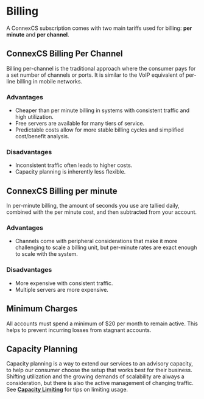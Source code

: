 # Billing

A ConnexCS subscription comes with two main tariffs used for billing: **per minute** and **per channel**.

## ConnexCS Billing Per Channel

Billing per-channel is the traditional approach where the consumer pays for a set number of channels or ports. It is similar to the VoIP equivalent of per-line billing in mobile networks. 

### Advantages

+ Cheaper than per minute billing in systems with consistent traffic and high utilization.
+ Free servers are available for many tiers of service.
+ Predictable costs allow for more stable billing cycles and simplified cost/benefit analysis.

### Disadvantages

+ Inconsistent traffic often leads to higher costs.
+ Capacity planning is inherently less flexible.

## ConnexCS Billing per minute

In per-minute billing, the amount of seconds you use are tallied daily, combined with the per minute cost, and then subtracted from your account.

### Advantages
 
 + Channels come with peripheral considerations that make it more challenging to scale a billing unit, but per-minute rates are exact enough to scale with the system.

### Disadvantages

 + More expensive with consistent traffic.
 + Multiple servers are more expensive.

## Minimum Charges

All accounts must spend a minimum of $20 per month to remain active. This helps to prevent incurring losses from stagnant accounts. 

## Capacity Planning
Capacity planning is a way to extend our services to an advisory capacity, to help our consumer choose the setup that works best for their business. Shifting utilization and the growing demands of scalability are always a consideration, but there is also the active management of changing traffic. See [**Capacity Limiting**](/limiting-cps/) for tips on limiting usage. 

